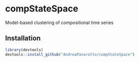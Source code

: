# compStateSpace
 Model-based clustering of compositional time series

## Installation
```r
library(devtools)
devtools::install_github("AndreaPanarotto/compStateSpace")
